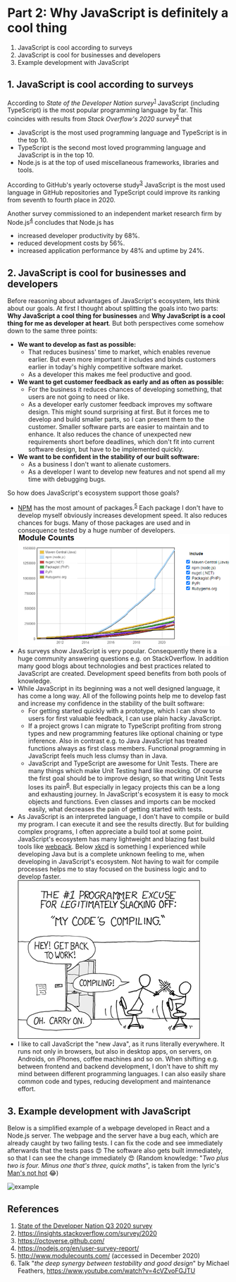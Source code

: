 # Part 2: Why JavaScript is definitely a cool thing

1. JavaScript is cool according to surveys
2. JavaScript is cool for businesses and developers
3. Example development with JavaScript

## 1. JavaScript is cool according to surveys

According to _State of the Developer Nation survey_<sup>[1](#References)</sup> JavaScript (including TypeScript) is the most popular programming language by far. This coincides with results from _Stack Overflow's 2020 survey_<sup>[2](#References)</sup> that
- JavaScript is the most used programming language and TypeScript is in the top 10.
- TypeScript is the second most loved programming language and JavaScript is in the top 10.
- Node.js is at the top of used miscellaneous frameworks, libraries and tools.

According to GitHub's yearly octoverse study<sup>[3](#References)</sup> JavaScript is the most used language in GitHub repositories and TypeScript could improve its ranking from seventh to fourth place in 2020.

Another survey commissioned to an independent market research firm by Node.js<sup>[4](#References)</sup> concludes that Node.js has
- increased developer productivity by 68%.
- reduced development costs by 56%.
- increased application performance by 48% and uptime by 24%.

## 2. JavaScript is cool for businesses and developers

Before reasoning about advantages of JavaScript's ecosystem, lets think about our goals. At first I thought about splitting the goals into two parts: **Why JavaScript a cool thing for businesses** and **Why JavaScript is a cool thing for me as developer at heart**. But both perspectives come somehow down to the same three points:
- **We want to develop as fast as possible:**
    - That reduces business' time to market, which enables revenue earlier. But even more important it includes and binds customers earlier in today's highly competitive software market.
    - As a developer this makes me feel productive and good.
- **We want to get customer feedback as early and as often as possible:**
    - For the business it reduces chances of developing something, that users are not going to need or like.
    - As a developer early customer feedback improves my software design. This might sound surprising at first. But it forces me to develop and build smaller parts, so I can present them to the customer. Smaller software parts are easier to maintain and to enhance. It also reduces the chance of unexpected new requirements short before deadlines, which don't fit into current software design, but have to be implemented quickly.
- **We want to be confident in the stability of our built software:**
    - As a business I don't want to alienate customers.
    - As a developer I want to develop new features and not spend all my time with debugging bugs.

So how does JavaScript's ecosystem support those goals?
- [NPM](https://www.npmjs.com/) has the most amount of packages.<sup>[5](#References)</sup> Each package I don't have to develop myself obviously increases development speed. It also reduces chances for bugs. Many of those packages are used and in consequence tested by a huge number of developers.
![module-count](./module-count.png)
- As surveys show JavaScript is very popular. Consequently there is a huge community answering questions e.g. on StackOverflow. In addition many good blogs about technologies and best practices related to JavaScript are created. Development speed benefits from both pools of knowledge.
- While JavaScript in its beginning was a not well designed language, it has come a long way. All of the following points help me to develop fast and increase my confidence in the stability of the built software:
    - For getting started quickly with a prototype, which I can show to users for first valuable feedback, I can use plain hacky JavaScript.
    - If a project grows I can migrate to TypeScript profiting from strong types and new programming features like optional chaining or type inference. Also in contrast e.g. to Java JavaScript has treated functions always as first class members. Functional programming in JavaScript feels much less clumsy than in Java.
    - JavaScript and TypeScript are awesome for Unit Tests. There are many things which make Unit Testing hard like mocking. Of course the first goal should be to improve design, so that writing Unit Tests loses its pain<sup>[6](#References)</sup>. But especially in legacy projects this can be a long and exhausting journey. In JavaScript's ecosystem it is easy to mock objects and functions. Even classes and imports can be mocked easily, what decreases the pain of getting started with tests.
- As JavaScript is an interpreted language, I don't have to compile or build my program. I can execute it and see the results directly. But for building complex programs, I often appreciate a build tool at some point. JavaScript's ecosystem has many lightweight and blazing fast build tools like [webpack](https://webpack.js.org/). Below [xkcd](https://xkcd.com/303/)</sup> is something I experienced while developing Java but is a complete unknown feeling to me, when developing in JavaScript's ecosystem. Not having to wait for compile processes helps me to stay focused on the business logic and to develop faster.
![compiling](./compiling.png)
- I like to call JavaScript the "new Java", as it runs literally everywhere. It runs not only in browsers, but also in desktop apps, on servers, on Androids, on iPhones, coffee machines and so on. When shifting e.g. between frontend and backend development, I don't have to shift my mind between different programming languages. I can also easily share common code and types, reducing development and maintenance effort.

## 3. Example development with JavaScript 

Below is a simplified example of a webpage developed in React and a Node.js server. The webpage and the server have a bug each, which are already caught by two failing tests. I can fix the code and see immediately afterwards that the tests pass 😍 The software also gets built immediately, so that I can see the change immediately 😍 (Random knowledge: "_Two plus two is four. Minus one that's three, quick maths_", is taken from the lyric's [Man's not hot](https://www.youtube.com/watch?v=k3jlviX88iw) 😂)

![example](./example.gif)

## References
1. [State of the Developer Nation Q3 2020 survey](https://slashdata-website-cms.s3.amazonaws.com/sample_reports/y7fzAZ8e5XuKCL1Q.pdf)
2. https://insights.stackoverflow.com/survey/2020
3. https://octoverse.github.com/
4. https://nodejs.org/en/user-survey-report/
5. http://www.modulecounts.com/ (accessed in December 2020)
6. Talk "_the deep synergy between testability and good design_" by Michael Feathers, https://www.youtube.com/watch?v=4cVZvoFGJTU
